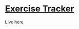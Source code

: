 # [Exercise Tracker](https://sat-exercise-tracker.herokuapp.com/)

Live [here](https://sat-exercise-tracker.herokuapp.com/)
